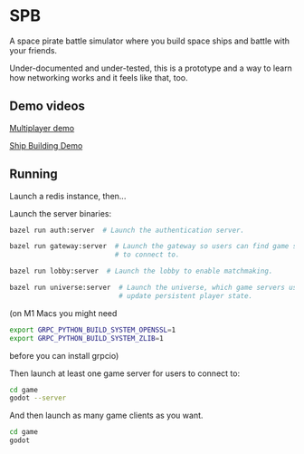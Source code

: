 # SPB

A space pirate battle simulator where you build space ships and battle with
your friends.

Under-documented and under-tested, this is a prototype and a way to learn how
networking works and it feels like that, too.

## Demo videos

[Multiplayer demo](https://drive.google.com/file/d/1E8Y9NJgpvdR3IqF7raZdot3fxxgTgTr6/view?usp=sharing)

[Ship Building Demo](https://drive.google.com/file/d/1gAWShg38_Ud_5RiFuU1zoA_8-MYdmM5j/view?usp=sharing)

## Running

Launch a redis instance, then...

Launch the server binaries:

```bash
bazel run auth:server  # Launch the authentication server.
```

```bash
bazel run gateway:server  # Launch the gateway so users can find game servers
                          # to connect to.
```

```bash
bazel run lobby:server  # Launch the lobby to enable matchmaking.
```

```bash
bazel run universe:server  # Launch the universe, which game servers use to
                           # update persistent player state.
```

(on M1 Macs you might need
```bash
export GRPC_PYTHON_BUILD_SYSTEM_OPENSSL=1
export GRPC_PYTHON_BUILD_SYSTEM_ZLIB=1
```
before you can install grpcio)

Then launch at least one game server for users to connect to:
```bash
cd game
godot --server
```

And then launch as many game clients as you want.
```bash
cd game
godot
```

